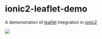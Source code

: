 # ionic2-leaflet-demo

A demonstration of [leaflet](http://leafletjs.com/) integration in [ionic2](http://ionicframework.com)

![](https://github.com/patrickr/ionic2-leaflet-demo/raw/master/screenshots/demo.png)
